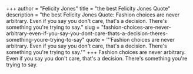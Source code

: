 +++
author = "Felicity Jones"
title = "the best Felicity Jones Quote"
description = "the best Felicity Jones Quote: Fashion choices are never arbitrary. Even if you say you don't care, that's a decision. There's something you're trying to say."
slug = "fashion-choices-are-never-arbitrary-even-if-you-say-you-dont-care-thats-a-decision-theres-something-youre-trying-to-say"
quote = '''Fashion choices are never arbitrary. Even if you say you don't care, that's a decision. There's something you're trying to say.'''
+++
Fashion choices are never arbitrary. Even if you say you don't care, that's a decision. There's something you're trying to say.
